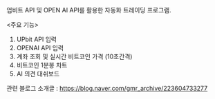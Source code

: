 업비트 API 및 OPEN AI API를 활용한 자동화 트레이딩 프로그램.

<주요 기능>
1. UPbit API 입력
2. OPENAI API 입력
3. 계좌 조회 및 실시간 비트코인 가격 (10초간격)
4. 비트코인 1분봉 차트
5. AI 의견 대쉬보드

관련 블로그 소개글 : https://blog.naver.com/gmr_archive/223604733277

